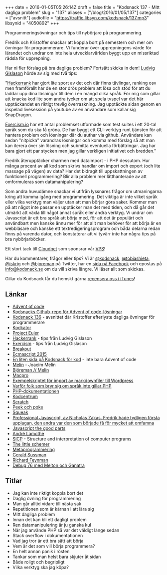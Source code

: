 +++
date = 2016-01-05T05:26:14Z
draft = false
title = "Kodsnack 137 - Mitt dagliga problem"
slug = "137"
aliases = ["/blog/2016/01/05/137"]
categories = ["avsnitt"]
audiofile = "https://traffic.libsyn.com/kodsnack/137.mp3"
libsynid = "4050892"
+++

Programmeringsövningar och tips till nybörjare på programmering.

Fredrik och Kristoffer snackar att koppla bort på semestern och mer om övningar för programmerare. Vi funderar över upprepningens värde för lärandet och undrar om inte hela utvecklarvärlden byggt upp en missriktad rädsla för upprepning.

Har ni fler förslag på bra dagliga problem? Fortsätt skicka in dem! [Ludvig Gislason](https://twitter.com/LudvigGislason) hörde av sig med två tips:

"[Hackerrank](http://www.hackerrank.com) har gjort lite sport av det och där finns tävlingar, ranking osv men framförallt har de en stor drös problem att lösa och stöd för att du laddar upp dina lösningar till dem i en mängd olika språk. För mig som gillar att knacka kod lite som andra tycker om att spela tvspel var det här upptäckandet en riktigt trevlig överraskning. Jag upptäckte sidan genom en inspelad livesession på youtube av en användare som kallar sig SnapDragon.

[Exercism.io](http://www.exercism.io) har ett antal problemset utformade som test suites i ett 20-tal språk som du ska få gröna. De har byggt ett CLI-verktyg runt tjänsten för att hantera problem och lösningar där du authar via github. Användare kan sedan "nitpicka" varandras lösningar och komma med förslag så att man kan iterera över sin lösning och submitta eventuella förbättringar. Jag har bara gjort ett par stycken men jag gillar verkligen initiativet och bredden."

Fredrik återupptäcker charmen med dataimport - i PHP dessutom. Hur många procent av all kod som skrivs handlar om import och export (och lite massage på vägen) av data? Har det bidragit till uppskattningen av funktionell programmering? Blir alla problem mer lätthanterade av att omformuleras som datamanipulering?

Som andra huvudämne snackar vi utifrån lyssnares frågor om utmaningarna kring att komma igång med programmering. Det viktiga är inte vilket språk eller vilka verktyg man väljer utan att man börjar göra saker. Kommer man på att något inte passar en upptäcker man det med tiden, och då går det utmärkt att växla till något annat språk eller andra verktyg. Vi undrar om Javascript är ett bra språk att börja med, för att det är populärt och användbart men kanske ännu mer för att allt man behöver för att börja är en webbläsare och kanske ett textredigeringsprogram och båda delarna redan finns på varenda dator, och konstaterar att vi tyvärr inte har några tips på bra nybörjarböcker.

Ett stort tack till [Cloudnet](http://www.cloudnet.se) som sponsrar vår [VPS](http://en.wikipedia.org/wiki/Virtual_private_server)!

Har du kommentarer, frågor eller tips? Vi är [@kodsnack](https://www.twitter.com/kodsnack), [@tobiashieta](https://www.twitter.com/tobiashieta), [@iskrig](https://www.twitter.com/iskrig) och [@bjoreman](https://www.twitter.com/bjoreman) på Twitter, har en [sida på Facebook](https://www.facebook.com/kodsnack) och epostas på [info@kodsnack.se](mailto:info@kodsnack.se) om du vill skriva längre. Vi läser allt som skickas.

Gillar du Kodsnack får du hemskt gärna [recensera oss i iTunes](http://itunes.apple.com/se/podcast/kodsnack/id561631498?l=en)!

## Länkar ##
* [Advent of code](http://adventofcode.com/)
* [Kodsnacks Github-repo för Advent of code-lösningar](https://github.com/kodsnack/advent_of_code_2015)
* [Kodsnack 136](http://kodsnack.se/133/) - avsnittet där Kristoffer efterlyste dagliga övningar för programmerare
* [Kodkator](http://codekata.com/)
* [Project Euler](https://projecteuler.net/)
* [Hackerrank](https://www.hackerrank.com/) - tips från Ludvig Gislason
* [Exercism](http://www.exercism.io/) - tips från Ludvig Gislason
* [Breakout](https://en.wikipedia.org/wiki/Breakout_%28video_game%29)
* [Ecmascript 2015](http://es6-features.org/#Constants)
* [En liten sida på Kodsnack för kod](http://kodsnack.se/kod/) - inte bara Advent of code
* [Melin](https://sv.m.wikipedia.org/wiki/Joacim_Melin) - Joacim Melin
* [Björeman // Melin](http://www.bjoremanmelin.se/)
* [Macpro](https://www.macpro.se/)
* [Exempelskriptet för import av markdownfiler till Wordpress](https://tyler.io/importing-jekyll-posts-into-wordpress/)
* [Varför folk som bryr sig om språk inte gillar PHP](http://eev.ee/blog/2012/04/09/php-a-fractal-of-bad-design/)
* [PHP-dokumentationen](http://php.net/manual/en/index.php)
* [Kodcentrum](http://www.kodcentrum.se/)
* [Scratch](https://scratch.mit.edu/)
* [Peek och poke](https://en.wikipedia.org/wiki/PEEK_and_POKE)
* [Squeak](http://squeak.org/)
* [Professional Javascript, av Nicholas Zakas. Fredrik hade tydligen första upplagan, den andra var den som började få för mycket att omfamna](http://www.wrox.com/WileyCDA/WroxTitle/Professional-JavaScript-for-Web-Developers.productCd-0764579088.html)
* [Javascript the good parts](http://shop.oreilly.com/product/9780596517748.do)
* [André Lamothe](https://en.wikipedia.org/wiki/Andr%C3%A9_LaMothe)
* [SICP](https://en.wikipedia.org/wiki/Structure_and_Interpretation_of_Computer_Programs) - Structure and interpretation of computer programs
* [The little schemer](http://www.ccs.neu.edu/home/matthias/BTLS/)
* [Metaprogrammering](https://en.wikipedia.org/wiki/Metaprogramming)
* [Gerald Sussman](https://en.wikipedia.org/wiki/Gerald_Jay_Sussman)
* [Richard Feynman](https://en.wikipedia.org/wiki/Richard_Feynman)
* [Debug 76 med Melton och Ganatra](https://overcast.fm/+I_JFBNKk)

## Titlar ##
* Jag kan inte riktigt koppla bort det
* Daglig övning för programmering
* Man går alltid vidare till nästa sak
* Repetitionen som är kärnan i att lära sig
* Mitt dagliga problem
* Innan det kan bli ett dagligt problem
* Ren datamanipulering är ju ganska kul
* När jag använde PHP så var det väldigt länge sedan
* Stack overflow i dokumentationen
* Vad jag tror är ett bra sätt att börja
* Vem är det som vill börja programmera?
* En helt annan panik i rösten
* Tankar som man helst bara skjuter åt sidan
* Både roligt och begripligt
* Vilka verktyg ska jag köpa?